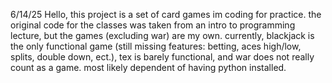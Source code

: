 6/14/25
Hello, this project is a set of card games im coding for practice. 
the original code for the classes was taken from an intro to programming lecture, but the games (excluding war) are my own. 
currently, blackjack is the only functional game (still missing features: betting, aces high/low, splits, double down, ect.), tex is barely functional, and war does not really count as a game. 
most likely dependent of having python installed.
